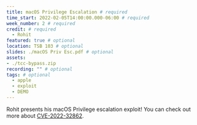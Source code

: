 ```yaml
---
title: macOS Privilege Escalation # required
time_start: 2022-02-05T14:00:00.000-06:00 # required
week_number: 2 # required
credit: # required
  - Rohit
featured: true # optional
location: TSB 103 # optional
slides: ./macOS Priv Esc.pdf # optional
assets:
- ./tcc-bypass.zip
recording: "" # optional
tags: # optional
  - apple
  - exploit
  - DEMO
---
```


Rohit presents his macOS Privilege escalation exploit! You can check out more about [CVE-2022-32862](https://nvd.nist.gov/vuln/detail/CVE-2022-32862).